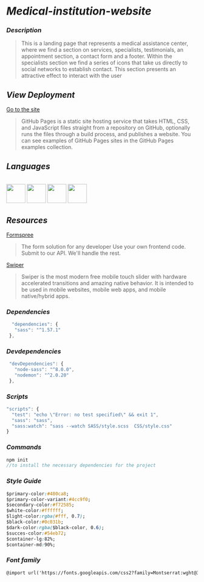 # _Medical-institution-website_

### _Description_

>This is a landing page that represents a medical assistance center, where we find a section on services, specialists, testimonials, an appointment section, a contact form and a footer.
>Within the specialists section we find a series of icons that take us directly to social networks to establish contact. This section presents an attractive effect to interact with the user

## _View Deployment_
[Go to the site](https://fernandomoyano.github.io/Medical-institution-website/)
>GitHub Pages is a static site hosting service that takes HTML, CSS, and JavaScript files straight from a repository on GitHub, optionally runs the files through a build process, and publishes a website. You can see examples of GitHub Pages sites in the GitHub Pages examples collection.

## _Languages_

<link rel="stylesheet" href="devicon.min.css">

<div "style=inline_block"><br>
 <img width="50px" height="50px" src="https://cdn.jsdelivr.net/gh/devicons/devicon/icons/html5/html5-original-wordmark.svg" />
 <img width="50px" height="50px" src="https://cdn.jsdelivr.net/gh/devicons/devicon/icons/css3/css3-original-wordmark.svg"  />
 <img width="50px" height="50px" src="https://cdn.jsdelivr.net/gh/devicons/devicon/icons/sass/sass-original.svg" /> 
 <img width="50px" height="50px" src="https://cdn.jsdelivr.net/gh/devicons/devicon/icons/javascript/javascript-original.svg" />

 </div>
 
 ## _Resources_
 [Formspree](https://formspree.io/)
 >The form solution for any developer
 Use your own frontend code. Submit to our API. We'll handle the rest.
 
 [Swiper](https://swiperjs.com/)
 >Swiper is the most modern free mobile touch slider with hardware accelerated transitions and amazing native behavior. It   is intended to be used in mobile websites, mobile web apps, and mobile native/hybrid apps.
 
 
 ### _Dependencies_
 ``` javascript
   "dependencies": {
    "sass": "^1.57.1"
  },
 ```
 
 ### _Devdependencies_
 ``` javascript
  "devDependencies": {
    "node-sass": "^8.0.0",
    "nodemon": "^2.0.20"
  },
  ```
  
  ### _Scripts_
  ``` javascript
  "scripts": {
    "test": "echo \"Error: no test specified\" && exit 1",
    "sass": "sass",
    "sass:watch": "sass --watch SASS/style.scss  CSS/style.css"
  }
  ```
  
  ### _Commands_
  ``` javascript
  npm init
  //to install the necessary dependencies for the project
  ```
 
 ### _Style Guide_
 
 ``` CSS
 $primary-color:#480ca8;
$primary-color-variant:#4cc9f0;
$secondary-color:#f72585;
$white-color:#ffffff;
$light-color:rgba(#fff, 0.7);
$black-color:#0c031b;
$dark-color:rgba($black-color, 0.6);
$succes-color:#54eb72;
$container-lg:82%;
$container-md:90%;

```

### _Font family_
``` html
@import url('https://fonts.googleapis.com/css2?family=Montserrat:wght@300;400;500;600;700&display=swap');

```
